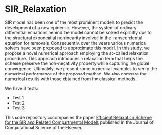 # SIR_Relaxation

SIR model has been one of the most prominent models to predict the development of a new epidemic. However, the system of ordinary differential equations behind the model cannot be solved explicitly due to the structural exponential nonlinearity involved in the transcendental equation for removals. Consequently, over the years various numerical solvers have been proposed to approximate this model. In this study, we propose a novel numerical approach employing the so-called relaxation procedure. This approach introduces a relaxation term that helps the scheme preserve the non-negativity property while capturing the global convergence. Ultimately, we present some numerical examples to verify the numerical performance of the proposed method. We also compare the numerical results with those obtained from the classical methods.

We have 3 tests:
- Test 1
- Test 2
- Test 3

This code repository accompanies the paper [Efficient Relaxation Scheme for the SIR and Related Compartmental Models](https://www.researchgate.net/publication/385746835_Efficient_relaxation_scheme_for_the_SIR_and_related_compartmental_models) published in the Journal of Computational Science of the Elsevier.
